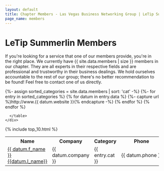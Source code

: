 ```yaml
---
layout: default
title: Chapter Members - Las Vegas Business Networking Group | LeTip Summerlin
page_name: members
---
```


<div class="container margin-b-30">
  <div class="wide_banner">
    <h1>LeTip Summerlin Members</h1>
</div>
  <div class="row">
    <div class="col-md-12">
      <p>If you're looking for a service that one of our members provide, you're in the right place.  We currently have {{ site.data.members | size }} members in our chapter.  They are all experts in their respective fields and are professional and trustworthy in their business dealings.  We hold ourselves accountable to the rest of our group; there's no better recommendation to be found!  Feel free to contact one of us directly.</p>
      <table class="rwd-table">
        <tr>
          <th>Name</th>
          <th>Company</th>
          <th>Category</th>
          <th nowrap>Phone</th>
          <th>Email</th>
          <th>Website</th>
          <th>Position</th>
        </tr>
        {%- assign sorted_categories = site.data.members | sort: 'cat'  -%}
        {%- for entry in sorted_categories %}
          {% for datum in entry.data %}
          {%- capture url %}http://www.{{ datum.website }}{% endcapture -%}
          <tr>
            <td data-th="Name"><a href="/members/{%- if datum.bio_page %}{{ datum.bio_page }}{% endif %}">{{ datum.f_name }} {{datum.l_name}}</a></td>
            <td data-th="Company">{{ datum.company }}</td>
            <td data-th="Catetory">{{ entry.cat }}</td>
            <td data-th="Phone" nowrap>{{ datum.phone }}</td>
            <td data-th="Email">{{ datum.email }}</td>
            <td data-th="Website"><a href="{{ url }}" target="_blank">{{ datum.website }}</a></td>
            <td data-th="Position">{{ datum.position }}</td>
          </tr>
          {% endfor %}
        {% endfor %}
        
      </table>
    </div>
  </div>
</div>

{% include top_10.html %}
